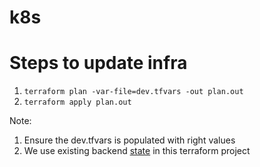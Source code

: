 # k8s

# Steps to update infra

1. `terraform plan -var-file=dev.tfvars -out plan.out`
2. `terraform apply plan.out`

Note: 

1. Ensure the dev.tfvars is populated with right values
2. We use existing backend [state](./state.tf) in this terraform project 
